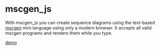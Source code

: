 mscgen_js
=========

With mscgen_js you can create sequence diagrams using the
text-based [mscgen][1] mini language using only a modern browser.
It accepts all valid mscgen programs and renders them while you
type.

[demo][2]

[1]: http://www.mcternan.me.uk/mscgen/index.html
[2]: http://home.kpn.nl/sander.verweij/mscgen_js/index.html
